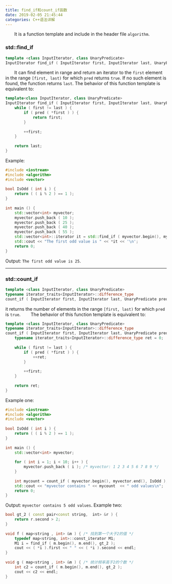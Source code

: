 ```yaml
---
title: find_if和count_if函数
date: 2019-02-05 21:45:44
categories: C++语法详解
---
```

&emsp;&emsp;It is a function template and include in the header file `algorithm`.

### std::find_if

``` cpp
template <class InputIterator, class UnaryPredicate>
InputIterator find_if ( InputIterator first, InputIterator last, UnaryPredicate pred );
```

&emsp;&emsp;It can find element in range and return an iterator to the `first` element in the range `[first, last)` for which `pred` returns `true`. If no such element is found, the function returns `last`. The behavior of this function template is equivalent to:

``` cpp
template<class InputIterator, class UnaryPredicate>
InputIterator find_if ( InputIterator first, InputIterator last, UnaryPredicate pred ) {
    while ( first != last ) {
        if ( pred ( *first ) ) {
            return first;
        }
​
        ++first;
    }
​
    return last;
}
```

Example:

``` cpp
#include <iostream>
#include <algorithm>
#include <vector>
​
bool IsOdd ( int i ) {
    return ( ( i % 2 ) == 1 );
}
​
int main () {
    std::vector<int> myvector;
    myvector.push_back ( 10 );
    myvector.push_back ( 25 );
    myvector.push_back ( 40 );
    myvector.push_back ( 55 );
    std::vector<int>::iterator it = std::find_if ( myvector.begin(), myvector.end(), IsOdd );
    std::cout << "The first odd value is " << *it << '\n';
    return 0;
}
```

Output: `The first odd value is 25`.

---

### std::count_if

``` cpp
template <class InputIterator, class UnaryPredicate>
typename iterator_traits<InputIterator>::difference_type
count_if ( InputIterator first, InputIterator last, UnaryPredicate pred );
```

it returns the number of elements in the range `[first, last)` for which `pred` is `true`.
&emsp;&emsp;The behavior of this function template is equivalent to:

``` cpp
template <class InputIterator, class UnaryPredicate>
typename iterator_traits<InputIterator>::difference_type
count_if ( InputIterator first, InputIterator last, UnaryPredicate pred ) {
    typename iterator_traits<InputIterator>::difference_type ret = 0;
​
    while ( first != last ) {
        if ( pred ( *first ) ) {
            ++ret;
        }
​
        ++first;
    }
​
    return ret;
}
```

Example one:

``` cpp
#include <iostream>
#include <algorithm>
#include <vector>
​
bool IsOdd ( int i ) {
    return ( ( i % 2 ) == 1 );
}
​
int main () {
    std::vector<int> myvector;
​
    for ( int i = 1; i < 10; i++ ) {
        myvector.push_back ( i ); /* myvector: 1 2 3 4 5 6 7 8 9 */
    }
​
    int mycount = count_if ( myvector.begin(), myvector.end(), IsOdd );
    std::cout << "myvector contains " << mycount  << " odd values\n";
    return 0;
}
```

Output: `myvector contains 5 odd values`. Example two:

``` cpp
bool gt_2 ( const pair<const string,  int> &r ) {
    return r.second > 2;
}
​
void f ( map<string , int> &m ) { /* 找到第一个大于2的值 */
    typedef map<string, int>::const_iterator M1;
    M1 i = find_if ( m.begin(), m.end(), gt_2 );
    cout << ( *i ).first << " " << ( *i ).second << endl;
}
​
void g ( map<string , int> &m ) { /* 统计频率高于2的个数 */
    int c2 = count_if ( m.begin(), m.end(), gt_2 );
    cout << c2 << endl;
}
```